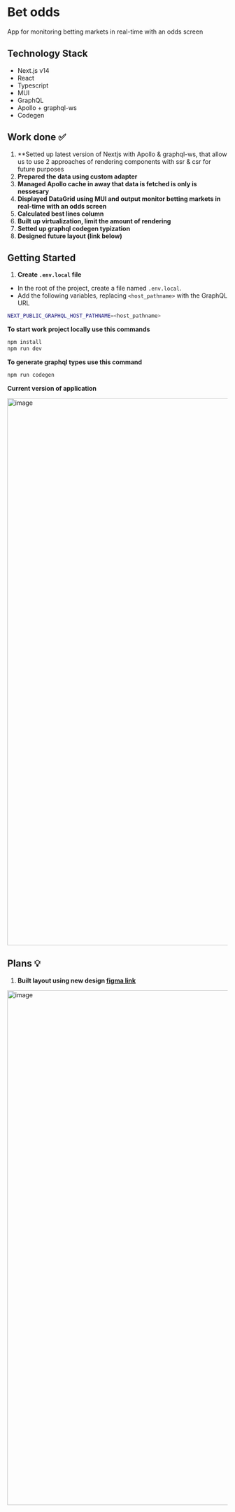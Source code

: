 # Bet odds

App for monitoring betting markets in real-time with an odds screen

## Technology Stack

- Next.js v14
- React
- Typescript
- MUI
- GraphQL
- Apollo + graphql-ws
- Codegen

## Work done ✅
1. **Setted up latest version of Nextjs with Apollo & graphql-ws, that allow us to use 2 approaches of rendering components with ssr & csr for future purposes
2. **Prepared the data using custom adapter**
3. **Managed Apollo cache in away that data is fetched is only is nessesary**
4. **Displayed DataGrid using MUI and output monitor betting markets in real-time with an odds screen**
5. **Calculated best lines column**
6. **Built up virtualization, limit the amount of rendering**
7. **Setted up graphql codegen typization**
8. **Designed future layout (link below)**

## Getting Started

1. **Create `.env.local` file**
  - In the root of the project, create a file named `.env.local`.
  - Add the following variables, replacing `<host_pathname>` with the GraphQL URL

```bash
NEXT_PUBLIC_GRAPHQL_HOST_PATHNAME=<host_pathname>
```

**To start work project locally use this commands**

```bash
npm install
npm run dev
```

**To generate graphql types use this command**

```bash
npm run codegen
```

**Current version of application**

<img width="1250" alt="image" src="https://github.com/nevmstas/odds-grid/assets/30295560/0c62f2e5-0d9e-4b62-9ad4-b3228ff1cf2b">


## Plans 💡

1. **Built layout using new design [figma link](https://www.figma.com/file/BmLf7zPtsxr8zBKiq4bWDe/NBA-ODDS?type=design&node-id=0%3A1&mode=design&t=4iY4rcwykpxVchyF-1)** 
<img width="1176" alt="image" src="https://github.com/nevmstas/odds-grid/assets/30295560/90f3f152-5f22-40dd-b2da-27fb29cc968e">


